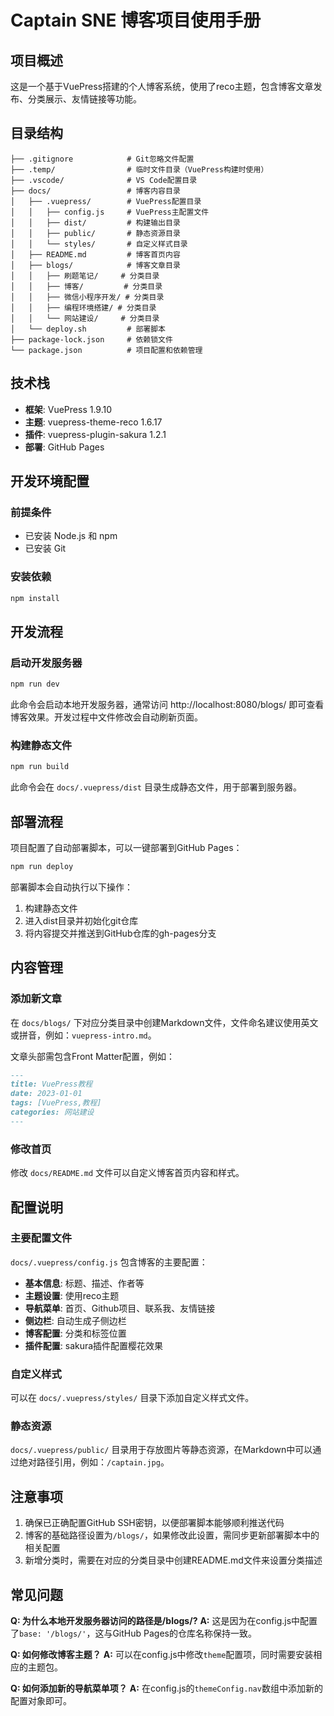 # Captain SNE 博客项目使用手册

## 项目概述
这是一个基于VuePress搭建的个人博客系统，使用了reco主题，包含博客文章发布、分类展示、友情链接等功能。

## 目录结构
```
├── .gitignore            # Git忽略文件配置
├── .temp/                # 临时文件目录（VuePress构建时使用）
├── .vscode/              # VS Code配置目录
├── docs/                 # 博客内容目录
│   ├── .vuepress/        # VuePress配置目录
│   │   ├── config.js     # VuePress主配置文件
│   │   ├── dist/         # 构建输出目录
│   │   ├── public/       # 静态资源目录
│   │   └── styles/       # 自定义样式目录
│   ├── README.md         # 博客首页内容
│   ├── blogs/            # 博客文章目录
│   │   ├── 刷题笔记/     # 分类目录
│   │   ├── 博客/         # 分类目录
│   │   ├── 微信小程序开发/ # 分类目录
│   │   ├── 编程环境搭建/ # 分类目录
│   │   └── 网站建设/     # 分类目录
│   └── deploy.sh         # 部署脚本
├── package-lock.json     # 依赖锁文件
└── package.json          # 项目配置和依赖管理
```

## 技术栈
- **框架**: VuePress 1.9.10
- **主题**: vuepress-theme-reco 1.6.17
- **插件**: vuepress-plugin-sakura 1.2.1
- **部署**: GitHub Pages

## 开发环境配置

### 前提条件
- 已安装 Node.js 和 npm
- 已安装 Git

### 安装依赖
```bash
npm install
```

## 开发流程

### 启动开发服务器
```bash
npm run dev
```
此命令会启动本地开发服务器，通常访问 http://localhost:8080/blogs/ 即可查看博客效果。开发过程中文件修改会自动刷新页面。

### 构建静态文件
```bash
npm run build
```
此命令会在 `docs/.vuepress/dist` 目录生成静态文件，用于部署到服务器。

## 部署流程
项目配置了自动部署脚本，可以一键部署到GitHub Pages：

```bash
npm run deploy
```
部署脚本会自动执行以下操作：
1. 构建静态文件
2. 进入dist目录并初始化git仓库
3. 将内容提交并推送到GitHub仓库的gh-pages分支

## 内容管理

### 添加新文章
在 `docs/blogs/` 下对应分类目录中创建Markdown文件，文件命名建议使用英文或拼音，例如：`vuepress-intro.md`。

文章头部需包含Front Matter配置，例如：
```markdown
---
title: VuePress教程
date: 2023-01-01
tags: [VuePress,教程]
categories: 网站建设
---
```

### 修改首页
修改 `docs/README.md` 文件可以自定义博客首页内容和样式。

## 配置说明

### 主要配置文件
`docs/.vuepress/config.js` 包含博客的主要配置：

- **基本信息**: 标题、描述、作者等
- **主题设置**: 使用reco主题
- **导航菜单**: 首页、Github项目、联系我、友情链接
- **侧边栏**: 自动生成子侧边栏
- **博客配置**: 分类和标签位置
- **插件配置**: sakura插件配置樱花效果

### 自定义样式
可以在 `docs/.vuepress/styles/` 目录下添加自定义样式文件。

### 静态资源
`docs/.vuepress/public/` 目录用于存放图片等静态资源，在Markdown中可以通过绝对路径引用，例如：`/captain.jpg`。

## 注意事项
1. 确保已正确配置GitHub SSH密钥，以便部署脚本能够顺利推送代码
2. 博客的基础路径设置为`/blogs/`，如果修改此设置，需同步更新部署脚本中的相关配置
3. 新增分类时，需要在对应的分类目录中创建README.md文件来设置分类描述

## 常见问题

**Q: 为什么本地开发服务器访问的路径是/blogs/?**
**A:** 这是因为在config.js中配置了`base: '/blogs/'`，这与GitHub Pages的仓库名称保持一致。

**Q: 如何修改博客主题？**
**A:** 可以在config.js中修改`theme`配置项，同时需要安装相应的主题包。

**Q: 如何添加新的导航菜单项？**
**A:** 在config.js的`themeConfig.nav`数组中添加新的配置对象即可。
        